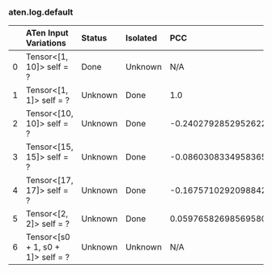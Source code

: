 ### aten.log.default
|    | ATen Input Variations             | Status   | Isolated   | PCC                  | Host   |
|---:|:----------------------------------|:---------|:-----------|:---------------------|:-------|
|  0 | Tensor<[1, 10]> self = ?          | Done     | Unknown    | N/A                  | N/A    |
|  1 | Tensor<[1, 1]> self = ?           | Unknown  | Done       | 1.0                  | 0      |
|  2 | Tensor<[10, 10]> self = ?         | Unknown  | Done       | -0.2402792852952622  | 0      |
|  3 | Tensor<[15, 15]> self = ?         | Unknown  | Done       | -0.08603083349583657 | 0      |
|  4 | Tensor<[17, 17]> self = ?         | Unknown  | Done       | -0.16757102920988426 | 0      |
|  5 | Tensor<[2, 2]> self = ?           | Unknown  | Done       | 0.059765826985695804 | 0      |
|  6 | Tensor<[s0 + 1, s0 + 1]> self = ? | Unknown  | Unknown    | N/A                  | N/A    |

